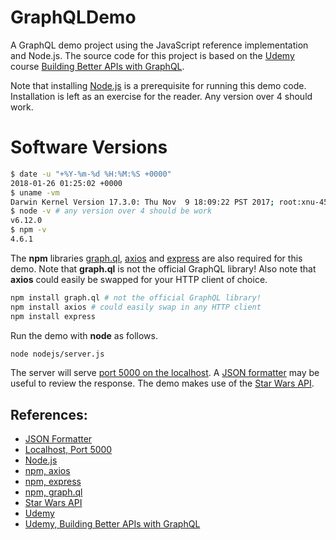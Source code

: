# GraphQLDemo

A GraphQL demo project using the JavaScript reference implementation and Node.js.
The source code for this project is based on the [Udemy][udemy]
course [Building Better APIs with GraphQL][udemy-graphql].

Note that installing [Node.js][nodejs] is a prerequisite for running this demo code.
Installation is left as an exercise for the reader.
Any version over 4 should work.

# Software Versions

```sh
$ date -u "+%Y-%m-%d %H:%M:%S +0000"
2018-01-26 01:25:02 +0000
$ uname -vm
Darwin Kernel Version 17.3.0: Thu Nov  9 18:09:22 PST 2017; root:xnu-4570.31.3~1/RELEASE_X86_64 x86_64
$ node -v # any version over 4 should be work
v6.12.0
$ npm -v
4.6.1
```

The **npm** libraries [graph.ql][npm-graphql], [axios][npm-axios] and [express][npm-express]
are also required for this demo.
Note that **graph.ql** is not the official GraphQL library!
Also note that **axios** could easily be swapped for your HTTP client of choice.

```sh
npm install graph.ql # not the official GraphQL library!
npm install axios # could easily swap in any HTTP client
npm install express
```

Run the demo with **node** as follows.

```sh
node nodejs/server.js
```

The server will serve [port 5000 on the localhost][localhost-5000].
A [JSON formatter][json-formatter] may be useful to review the response.
The demo makes use of the [Star Wars API][star-wars-api].

## References:

- [JSON Formatter][json-formatter]
- [Localhost, Port 5000][localhost-5000]
- [Node.js][nodejs]
- [npm, axios][npm-axios]
- [npm, express][npm-express]
- [npm, graph.ql][npm-graphql]
- [Star Wars API][star-wars-api]
- [Udemy][udemy]
- [Udemy, Building Better APIs with GraphQL][udemy-graphql]

[json-formatter]: https://jsonformatter.curiousconcept.com
[localhost-5000]: http://localhost:5000
[nodejs]: https://nodejs.org/
[npm-axios]: https://www.npmjs.com/package/axios
[npm-express]: https://www.npmjs.com/package/express
[npm-graphql]: https://www.npmjs.com/package/graph.ql
[star-wars-api]: https://swapi.co
[udemy]: https://www.udemy.com
[udemy-graphql]: https://www.udemy.com/building-better-apis-with-graphql/

